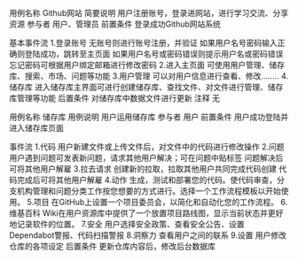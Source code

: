 用例名称	Github网站
简要说明	用户注册账号，登录进网站，进行学习交流、分享资源
参与者	用户、管理员
前置条件	登录成功Github网站系统

基本事件流	1.登录账号
	无账号则进行账号注册，并验证
	如果用户名号密码输入正确则登陆成功，跳转至主页面
	如果用户名号或密码错误则提示用户名或密码错误
	忘记密码可根据用户绑定邮箱进行修改密码
	2.进入主页面
	可使用用户管理、储存库、搜索、市场、问题等功能
	3.用户管理
	可以对用户信息进行查看、修改........
	4.储存库
	进入储存库主界面可进行创建储存库、查找文件、对文件进行管理、储存库管理等功能
后置条件	对储存库中数据文件进行更新
注释	无

用例名称	储存库
用例说明	用户运用储存库
参与者	用户
前置条件	用户成功登陆并进入储存库页面

事件流	1.代码
	用户新建文件或上传文件后，对文件中的代码进行修改操作
	2.问题
	用户遇到问题可发表新问题，请求其他用户解决；可在问题中贴标签
	问题解决后可将其他用户解雇
	3.拉去请求
	创建新的拉取，拉取其他用户共同完成代码创建
	代码完成后可将其他用户解雇
	4.动作
	生成，测试和部署您的代码。使代码审查，分支机构管理和问题分类工作按您想要的方式进行。选择一个工作流程模板以开始使用。
	5.项目
	在GitHub上设置一个项目委员会，以简化和自动化您的工作流程。
	6.维基百科
	Wiki在用户资源库中提供了一个放置项目路线图，显示当前状态并更好地记录软件的位置。
	7.安全
	用户选择安全政策、查看安全公告、设置Dependabot警报、代码扫描警报
	8.洞察力
	查看用户之间的联系
	9.设置
	用户修改仓库的各项设定
后置条件	更新仓库内容后，修改后台数据库
